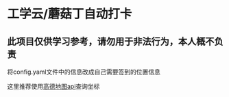 # 工学云/蘑菇丁自动打卡
## 此项目仅供学习参考，请勿用于非法行为，本人概不负责

将config.yaml文件中的信息改成自己需要签到的位置信息

这里推荐使用[高德地图api](https://lbs.amap.com/tools/picker)查询坐标

